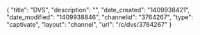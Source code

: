 {
    "title": "DVS",
    "description": "",
    "date_created": "1409938421",
    "date_modified": "1409938846",
    "channelid": "3764267",
    "type": "captivate",
    "layout": "channel",
    "url": "\/c\/dvs\/3764267"
}